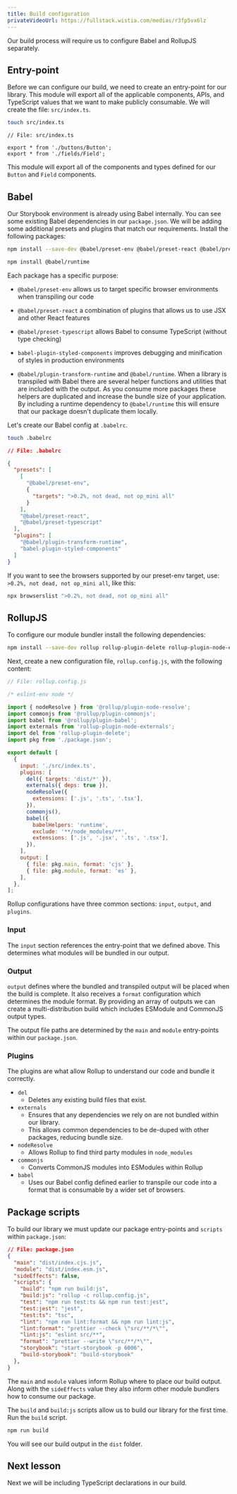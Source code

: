 ```yaml
---
title: Build configuration
privateVideoUrl: https://fullstack.wistia.com/medias/r3fp5vx6lz
---
```


Our build process will require us to configure Babel and RollupJS separately.

## Entry-point

Before we can configure our build, we need to create an entry-point for our library. This module will export all of the applicable components, APIs, and TypeScript values that we want to make publicly consumable. We will create the file: `src/index.ts`.

```bash
touch src/index.ts
```

```tsx
// File: src/index.ts

export * from './buttons/Button';
export * from './fields/Field';
```

This module will export all of the components and types defined for our `Button` and `Field` components.

## Babel

Our Storybook environment is already using Babel internally. You can see some existing Babel dependencies in our `package.json`. We will be adding some additional presets and plugins that match our requirements. Install the following packages:

```bash
npm install --save-dev @babel/preset-env @babel/preset-react @babel/preset-typescript @babel/plugin-transform-runtime babel-plugin-styled-components

npm install @babel/runtime
```

Each package has a specific purpose:

- `@babel/preset-env` allows us to target specific browser environments when transpiling our code

- `@babel/preset-react` a combination of plugins that allows us to use JSX and other React features

- `@babel/preset-typescript` allows Babel to consume TypeScript (without type checking)

- `babel-plugin-styled-components` improves debugging and minification of styles in production environments

- `@babel/plugin-transform-runtime` and `@babel/runtime`. When a library is transpiled with Babel there are several helper functions and utilities that are included with the output. As you consume more packages these helpers are duplicated and increase the bundle size of your application. By including a runtime dependency to `@babel/runtime` this will ensure that our package doesn't duplicate them locally.

Let's create our Babel config at `.babelrc`.

```bash
touch .babelrc
```

```json
// File: .babelrc

{
  "presets": [
    [
      "@babel/preset-env",
      {
        "targets": ">0.2%, not dead, not op_mini all"
      }
    ],
    "@babel/preset-react",
    "@babel/preset-typescript"
  ],
  "plugins": [
    "@babel/plugin-transform-runtime",
    "babel-plugin-styled-components"
  ]
}
```

If you want to see the browsers supported by our preset-env target, use: `>0.2%, not dead, not op_mini all`, like this:

```bash
npx browserslist ">0.2%, not dead, not op_mini all"
```

## RollupJS

To configure our module bundler install the following dependencies:

```bash
npm install --save-dev rollup rollup-plugin-delete rollup-plugin-node-externals @rollup/plugin-babel @rollup/plugin-commonjs @rollup/plugin-node-resolve
```

Next, create a new configuration file, `rollup.config.js`, with the following content:

```js
// File: rollup.config.js

/* eslint-env node */

import { nodeResolve } from '@rollup/plugin-node-resolve';
import commonjs from '@rollup/plugin-commonjs';
import babel from '@rollup/plugin-babel';
import externals from 'rollup-plugin-node-externals';
import del from 'rollup-plugin-delete';
import pkg from './package.json';

export default [
  {
    input: './src/index.ts',
    plugins: [
      del({ targets: 'dist/*' }),
      externals({ deps: true }),
      nodeResolve({
        extensions: ['.js', '.ts', '.tsx'],
      }),
      commonjs(),
      babel({
        babelHelpers: 'runtime',
        exclude: '**/node_modules/**',
        extensions: ['.js', '.jsx', '.ts', '.tsx'],
      }),
    ],
    output: [
      { file: pkg.main, format: 'cjs' },
      { file: pkg.module, format: 'es' },
    ],
  },
];
```

Rollup configurations have three common sections: `input`, `output`, and `plugins`.

### Input

The `input` section references the entry-point that we defined above. This determines what modules will be bundled in our output.

### Output

`output` defines where the bundled and transpiled output will be placed when the build is complete. It also receives a `format` configuration which determines the module format. By providing an array of outputs we can create a multi-distribution build which includes ESModule and CommonJS output types.

The output file paths are determined by the `main` and `module` entry-points within our `package.json`.

### Plugins

The plugins are what allow Rollup to understand our code and bundle it correctly.

- `del`
  - Deletes any existing build files that exist.
- `externals`
  - Ensures that any dependencies we rely on are not bundled within our library.
  - This allows common dependencies to be de-duped with other packages, reducing bundle size.
- `nodeResolve`
  - Allows Rollup to find third party modules in `node_modules`
- `commonjs`
  - Converts CommonJS modules into ESModules within Rollup
- `babel`
  - Uses our Babel config defined earlier to transpile our code into a format that is consumable by a wider set of browsers.

## Package scripts

To build our library we must update our package entry-points and `scripts` within `package.json`:

```json
// File: package.json
{
  "main": "dist/index.cjs.js",
  "module": "dist/index.esm.js",
  "sideEffects": false,
  "scripts": {
    "build": "npm run build:js",
    "build:js": "rollup -c rollup.config.js",
    "test": "npm run test:ts && npm run test:jest",
    "test:jest": "jest",
    "test:ts": "tsc",
    "lint": "npm run lint:format && npm run lint:js",
    "lint:format": "prettier --check \"src/**/*\"",
    "lint:js": "eslint src/**",
    "format": "prettier --write \"src/**/*\"",
    "storybook": "start-storybook -p 6006",
    "build-storybook": "build-storybook"
  },
}
```

The `main` and `module` values inform Rollup where to place our build output. Along with the `sideEffects` value they also inform other module bundlers how to consume our package.

The `build` and `build:js` scripts allow us to build our library for the first time. Run the `build` script.

```bash
npm run build
```

You will see our build output in the `dist` folder.

## Next lesson

Next we will be including TypeScript declarations in our build.
